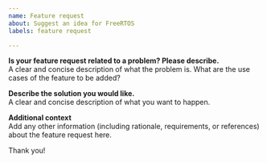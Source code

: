```yaml
---
name: Feature request
about: Suggest an idea for FreeRTOS
labels: feature request

---
```


**Is your feature request related to a problem? Please describe.**  
A clear and concise description of what the problem is. What are the use cases of the feature to be added? 

**Describe the solution you would like.**  
A clear and concise description of what you want to happen.

**Additional context**  
Add any other information (including rationale, requirements, or references) about the feature request here.

Thank you!
